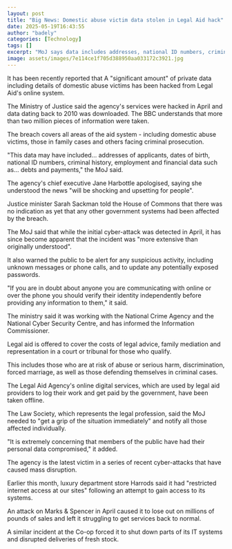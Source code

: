 ```yaml
---
layout: post
title: "Big News: Domestic abuse victim data stolen in Legal Aid hack"
date: 2025-05-19T16:43:55
author: "badely"
categories: [Technology]
tags: []
excerpt: "MoJ says data includes addresses, national ID numbers, criminal histories and financial details dating to 2010."
image: assets/images/7e114ce1f705d388950aa033172c3921.jpg
---
```


It has been recently reported that A "significant amount" of private data including details of domestic abuse victims has been hacked from Legal Aid's online system.

The Ministry of Justice said the agency's services were hacked in April and data dating back to 2010 was downloaded. The BBC understands that more than two million pieces of information were taken.

The breach covers all areas of the aid system - including domestic abuse victims, those in family cases and others facing criminal prosecution.

"This data may have included... addresses of applicants, dates of birth, national ID numbers, criminal history, employment and financial data such as... debts and payments," the MoJ said.

The agency's chief executive Jane Harbottle apologised, saying she understood the news "will be shocking and upsetting for people". 

Justice minister Sarah Sackman told the House of Commons that there was no indication as yet that any other government systems had been affected by the breach.

The MoJ said that while the initial cyber-attack was detected in April, it has since become apparent that the incident was "more extensive than originally understood". 

It also warned the public to be alert for any suspicious activity, including unknown messages or phone calls, and to update any potentially exposed passwords.

"If you are in doubt about anyone you are communicating with online or over the phone you should verify their identity independently before providing any information to them," it said.

The ministry said it was working with the National Crime Agency and the National Cyber Security Centre, and has informed the Information Commissioner.

Legal aid is offered to cover the costs of legal advice, family mediation and representation in a court or tribunal for those who qualify.

This includes those who are at risk of abuse or serious harm, discrimination, forced marriage, as well as those defending themselves in criminal cases.

The Legal Aid Agency's online digital services, which are used by legal aid providers to log their work and get paid by the government, have been taken offline.

The Law Society, which represents the legal profession, said the MoJ needed to "get a grip of the situation immediately" and notify all those affected individually.

"It is extremely concerning that members of the public have had their personal data compromised," it added.

The agency is the latest victim in a series of recent cyber-attacks that have caused mass disruption. 

Earlier this month, luxury department store Harrods said it had "restricted internet access at our sites" following an attempt to gain access to its systems.

An attack on Marks & Spencer in April caused it to lose out on millions of pounds of sales and left it struggling to get services back to normal. 

A similar incident at the Co-op forced it to shut down parts of its IT systems and disrupted deliveries of fresh stock.

